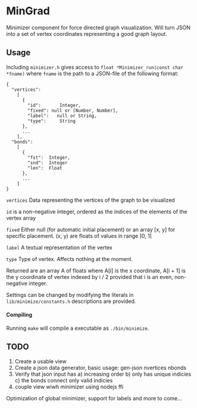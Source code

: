 # MinGrad

Minimizer component for force directed graph visualization. Will turn JSON into
a set of vertex coordinates representing a good graph layout.

## Usage

Including `minimizer.h` gives access to `float *Minimizer_run(const char *fname)` where 
`fname` is the path to a JSON-file of the following format:

```
{
  "vertices":
    [
      {
        "id":       Integer,
        "fixed": null or [Number, Number],
        "label":   null or String,
        "type":     String
      },
      ...
    ],
  "bonds":
    [
      {
        "fst":  Integer,
        "snd":  Integer
        "len":  Float
      },
      ...
    ]
}
```

`vertices` Data representing the vertices of the graph to be visualized

`id` is a non-negative integer, ordered as the indices of the elements of the
vertex array

`fixed` Either null (for automatic initial placement) or an array [x, y] for
specific placement. (x, y) are floats of values in range [0, 1[

`label` A textual representation of the vertex

`type` Type of vertex. Affects nothing at the moment.

Returned are an array A of floats where A[i] is the x coordinate, A[i + 1] is
the y coordinate of vertex indexed by i / 2 provided that i is an even,
non-negative integer.

Settings can be changed by modifying the literals in `lib/minimize/constants.h`
descriptions are provided.

#### Compiling

Running `make` will compile a executable as `./bin/minimize`.

## TODO

1. Create a usable view
2. Create a json data generator, basic usage: gen-json nvertices nbonds
3. Verify that json input has a) increasing order b) only has unique indicies c)
   the bonds connect only valid indicies 
3. couple view wiwh minimizer using nodejs ffi 

Optimization of global minimizer, support for labels and more to come...
